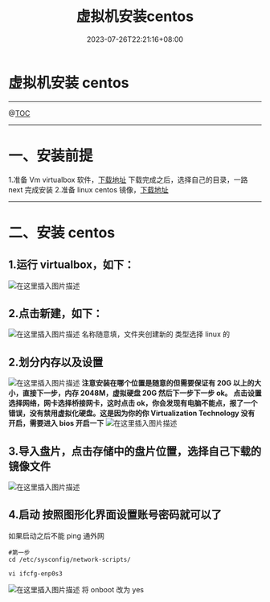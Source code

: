 ﻿---
title: "虚拟机安装centos"
date: 2023-07-26T22:21:16+08:00
draft: false
tags: ["centos", "虚拟机"]
series: ["编程系列"]
categories: ["运维"]
---

# 虚拟机安装 centos

---

@[TOC](文章目录)

---

# 一、安装前提

1.准备 Vm virtualbox 软件，[下载地址](https://www.virtualbox.org/)
下载完成之后，选择自己的目录，一路 next 完成安装 2.准备 linux centos 镜像，[下载地址](http://mirrors.aliyun.com/centos/7/isos/x86_64/)

---

# 二、安装 centos

## 1.运行 virtualbox，如下：

![在这里插入图片描述](https://img-blog.csdnimg.cn/d8e412b0550a48cebc9272b024e3457b.png?x-oss-process=image/watermark,type_d3F5LXplbmhlaQ,shadow_50,text_Q1NETiBAUG15eF93eWg=,size_20,color_FFFFFF,t_70,g_se,x_16)

## 2.点击新建，如下：

![在这里插入图片描述](https://img-blog.csdnimg.cn/07f2f730c18a443e866fb913b9a8cf3a.png?x-oss-process=image/watermark,type_d3F5LXplbmhlaQ,shadow_50,text_Q1NETiBAUG15eF93eWg=,size_20,color_FFFFFF,t_70,g_se,x_16)
名称随意填，文件夹创建新的 类型选择 linux 的

## 2.划分内存以及设置

![在这里插入图片描述](https://img-blog.csdnimg.cn/88fbb00c92ec44fbb0339b19ab5e4675.png?x-oss-process=image/watermark,type_d3F5LXplbmhlaQ,shadow_50,text_Q1NETiBAUG15eF93eWg=,size_16,color_FFFFFF,t_70,g_se,x_16)
**注意安装在哪个位置是随意的但需要保证有 20G 以上的大小，直接下一步，内存 2048M，虚拟硬盘 20G 然后下一步下一步 ok。
点击设置选择网络，网卡选择桥接网卡，这时点击 ok，你会发现有电脑不能点，报了一个错误，没有禁用虚拟化硬盘。这是因为你的你 Virtualization Technology 没有开启，需要进入 bios 开启一下**
![在这里插入图片描述](https://img-blog.csdnimg.cn/c3d37fb5154e4a46af1125d1013d382b.png?x-oss-process=image/watermark,type_d3F5LXplbmhlaQ,shadow_50,text_Q1NETiBAUG15eF93eWg=,size_20,color_FFFFFF,t_70,g_se,x_16)

## 3.导入盘片，点击存储中的盘片位置，选择自己下载的镜像文件

![在这里插入图片描述](https://img-blog.csdnimg.cn/c8040783870a4faea1abdd2036ebf407.png?x-oss-process=image/watermark,type_d3F5LXplbmhlaQ,shadow_50,text_Q1NETiBAUG15eF93eWg=,size_20,color_FFFFFF,t_70,g_se,x_16)

## 4.启动 按照图形化界面设置账号密码就可以了

如果启动之后不能 ping 通外网

```
#第一步
cd /etc/sysconfig/network-scripts/

vi ifcfg-enp0s3
```

![在这里插入图片描述](https://img-blog.csdnimg.cn/1a4e21d7d228457098a69a66b15c1182.png?x-oss-process=image/watermark,type_d3F5LXplbmhlaQ,shadow_50,text_Q1NETiBAUG15eF93eWg=,size_20,color_FFFFFF,t_70,g_se,x_16)
将 onboot 改为 yes

